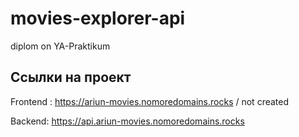 # movies-explorer-api
diplom on YA-Praktikum

## Ссылки на проект

Frontend : https://ariun-movies.nomoredomains.rocks / not created

Backend: https://api.ariun-movies.nomoredomains.rocks
